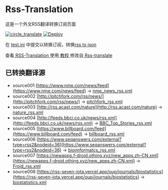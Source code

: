 # Rss-Translation

这是一个外文RSS翻译转换订阅页面 

[![circle_translate](https://github.com/Lao-Tz/Rss-Translation/actions/workflows/circle_translate.yml/badge.svg)](https://github.com/Lao-Tz/Rss-Translation/actions/workflows/circle_translate.yml)
[![Deploy](https://github.com/Lao-Tz/Rss-Translation/actions/workflows/jekyll-gh-pages.yml/badge.svg)](https://github.com/Lao-Tz/Rss-Translation/actions/workflows/jekyll-gh-pages.yml)

在 [test.ini](https://github.com/Lao-Tz/Rss-Translation/blob/main/test.ini) 中提交以转换订阅，转换[rss to json](https://rss2json.com/)

查看[ RSS-Translation ](https://Lao-Tz.github.io/RSS-Translation)使用[ 教程 ](https://www.Lao-Tz.net/tutorial/644)修改自[ Rss-translate ](https://github.com/rcy1314/Rss-Translation/)

## 已转换翻译源

 - source001 [https://www.nme.com/news/feed](https://www.nme.com/news/feed) -> [nme_news_rss.xml](rss/nme_news_rss.xml)
 - source002 [http://pitchfork.com/rss/news/](http://pitchfork.com/rss/news/) -> [pitchfork_rss.xml](rss/pitchfork_rss.xml)
 - source003 [http://rss.acast.com/nature](http://rss.acast.com/nature) -> [nature_rss.xml](rss/nature_rss.xml)
 - source004 [http://feeds.bbci.co.uk/news/rss.xml](http://feeds.bbci.co.uk/news/rss.xml) -> [BBC_Top_Stories_rss.xml](rss/BBC_Top_Stories_rss.xml)
 - source005 [https://www.billboard.com/feed](https://www.billboard.com/feed) -> [billboard_rss.xml](rss/billboard_rss.xml)
 - source006 [https://www.seqanswers.com/external?type=rss2&nodeid=36](https://www.seqanswers.com/external?type=rss2&nodeid=36) -> [bioimformatcs_rss.xml](rss/bioimformatcs_rss.xml)
 - source007 [https://newapps.f-droid.othing.xyz/new_apps.zh-CN.xml](https://newapps.f-droid.othing.xyz/new_apps.zh-CN.xml) -> [Froid_rss.xml](rss/Froid_rss.xml)
 - source008 [https://rss-seven-iota.vercel.app/oup/journals/biostatistics](https://rss-seven-iota.vercel.app/oup/journals/biostatistics) -> [biostatistics.xml](rss/biostatistics.xml)

